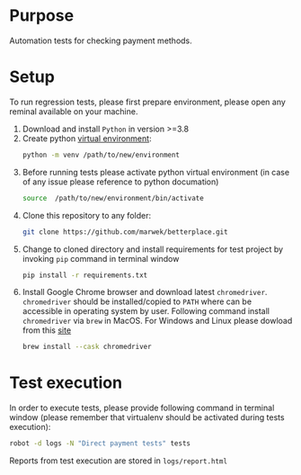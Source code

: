 # Purpose

Automation tests for checking payment methods.

# Setup

To run regression tests, please first prepare environment, please open any reminal available on your machine.

1. Download and install `Python` in version >=3.8
2. Create python [virtual environment](https://docs.python.org/3.8/library/venv.html):
   ```bash
   python -m venv /path/to/new/environment
   ```
3. Before running tests please activate python virtual environment (in case of any issue please reference to python documation)
   ```bash
   source  /path/to/new/environment/bin/activate
   ```
4. Clone this repository to any folder:
   ```bash
   git clone https://github.com/marwek/betterplace.git
   ```
5. Change to cloned directory and install requirements for test project by invoking `pip` command in terminal window
   ```bash
   pip install -r requirements.txt
   ```
6. Install Google Chrome browser and download latest `chromedriver`. `chromedriver` should be installed/copied to `PATH` where can be accessible in operating system by user. Following command install `chromedriver` via `brew` in MacOS. For Windows and Linux please dowload from this [site](https://chromedriver.chromium.org/downloads)
   ```bash
   brew install --cask chromedriver
   ```
   
# Test execution

In order to execute tests, please provide following command in terminal window (please remember that virtualenv should be activated during tests execution):

```bash
robot -d logs -N "Direct payment tests" tests
```

Reports from test execution are stored in `logs/report.html`